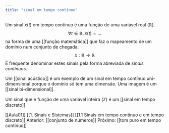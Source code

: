 ```yaml
---
title: "sinal em tempo contínuo"
---
```


Um sinal $x(t)$ em tempo contínuo é uma função de uma variável real ($\mathbb{R}$).
$$
\forall t \in \mathbb{R}, x(t) = \ldots
$$
na forma de uma [[função matemática]] que faz o mapeamento de um domínio num conjunto de chegada:
$$
 x: \mathbb{R} \rightarrow \mathbb{R}
$$
É frequente denominar estes sinais pela forma abreviada de _sinais contínuos_.

Um [[sinal acústico]] é um exemplo de um sinal em tempo contínuo uni-dimensional porque o domínio só tem uma dimensão. Uma imagem é um [[sinal bi-dimensional]].

Um sinal que é função de uma variável inteira ($\mathbb{Z}$) é um [[sinal em tempo discreto]].

[[Aula01]]
[[1. Sinais e Sistemas]]
[[1.1 Sinais em tempo contínuo e em tempo discreto]]
Anterior: [[conjunto de números]]
Próximo: [[tom puro em tempo contínuo]]
